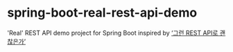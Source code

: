 # spring-boot-real-rest-api-demo
'Real' REST API demo project for Spring Boot inspired by [‘그런 REST API로 괜찮은가’](https://www.youtube.com/watch?v=RP_f5dMoHFc)
